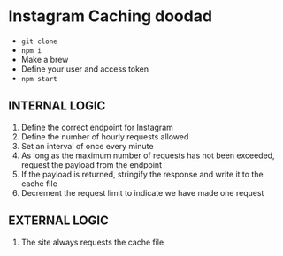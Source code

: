 # Instagram Caching doodad

- `git clone`
- `npm i`
- Make a brew
- Define your user and access token
- `npm start`

## INTERNAL LOGIC
1. Define the correct endpoint for Instagram
1. Define the number of hourly requests allowed
1. Set an interval of once every minute
1. As long as the maximum number of requests has not been exceeded, request the payload from the endpoint
1. If the payload is returned, stringify the response and write it to the cache file
1. Decrement the request limit to indicate we have made one request


## EXTERNAL LOGIC
1. The site always requests the cache file
